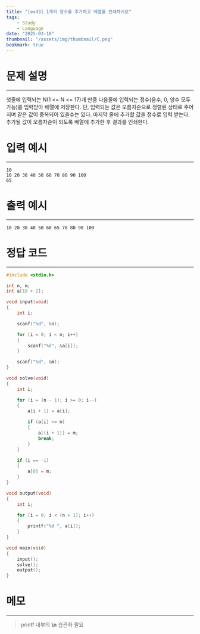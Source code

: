 ```yaml
---
title: "[ex43] 1개의 정수를 추가하고 배열를 인쇄하시오"
tags:
    - Study
    - Language
date: "2025-03-18"
thumbnail: "/assets/img/thumbnail/C.png"
bookmark: true
---
```

# 문제 설명
---
첫줄에 입력되는 N(1 <= N <= 17)개 만큼 다음줄에 입력되는 정수(음수, 0, 양수 모두 가능)를 입력받아 배열에 저장한다. 
단, 입력되는 값은 오름차순으로 정렬된 상태로 주어지며 같은 값이 중복되어 있을수는 있다.
마지막 줄에 추가할 값을 정수로 입력 받는다.
추가될 값이 오름차순이 되도록 배열에 추가한 후 결과를 인쇄한다.

# 입력 예시
---

```
10
10 20 30 40 50 60 70 80 90 100
65
```

# 출력 예시
---

```
10 20 30 40 50 60 65 70 80 90 100
```

# 정답 코드
---

```c
#include <stdio.h>

int n, m;
int a[18 + 2];

void input(void)
{
	int i;

	scanf("%d", &n);

	for (i = 0; i < n; i++)
	{
		scanf("%d", &a[i]);
	}

	scanf("%d", &m);
}

void solve(void)
{
	int i;

	for (i = (n - 1); i >= 0; i--)
	{
		a[i + 1] = a[i];

		if (a[i] <= m)
		{
			a[(i + 1)] = m;
			break;
		}
	}

	if (i == -1)
	{
		a[0] = m;
	}
}

void output(void)
{
	int i;

	for (i = 0; i < (n + 1); i++)
	{
		printf("%d ", a[i]);
	}
}

void main(void)
{
	input();
	solve();
	output();
}
```

# 메모
---
> printf 내부의 **\n** 습관화 필요